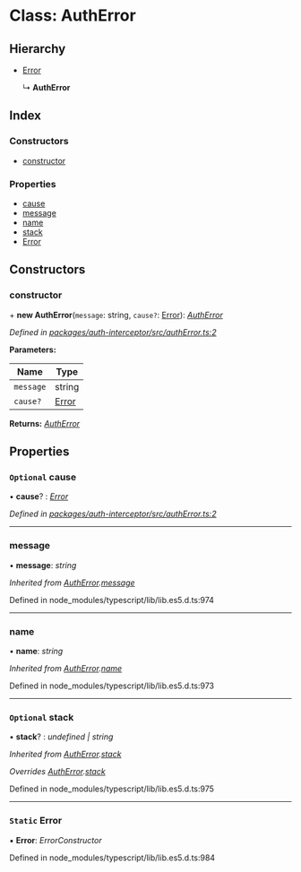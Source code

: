 # Class: AuthError

## Hierarchy

* [Error](autherror.md#static-error)

  ↳ **AuthError**

## Index

### Constructors

* [constructor](autherror.md#constructor)

### Properties

* [cause](autherror.md#optional-cause)
* [message](autherror.md#message)
* [name](autherror.md#name)
* [stack](autherror.md#optional-stack)
* [Error](autherror.md#static-error)

## Constructors

###  constructor

\+ **new AuthError**(`message`: string, `cause?`: [Error](autherror.md#static-error)): *[AuthError](autherror.md)*

*Defined in [packages/auth-interceptor/src/authError.ts:2](https://github.com/headline-1/coolio/blob/420fd1d/packages/auth-interceptor/src/authError.ts#L2)*

**Parameters:**

Name | Type |
------ | ------ |
`message` | string |
`cause?` | [Error](autherror.md#static-error) |

**Returns:** *[AuthError](autherror.md)*

## Properties

### `Optional` cause

• **cause**? : *[Error](autherror.md#static-error)*

*Defined in [packages/auth-interceptor/src/authError.ts:2](https://github.com/headline-1/coolio/blob/420fd1d/packages/auth-interceptor/src/authError.ts#L2)*

___

###  message

• **message**: *string*

*Inherited from [AuthError](autherror.md).[message](autherror.md#message)*

Defined in node_modules/typescript/lib/lib.es5.d.ts:974

___

###  name

• **name**: *string*

*Inherited from [AuthError](autherror.md).[name](autherror.md#name)*

Defined in node_modules/typescript/lib/lib.es5.d.ts:973

___

### `Optional` stack

• **stack**? : *undefined | string*

*Inherited from [AuthError](autherror.md).[stack](autherror.md#optional-stack)*

*Overrides [AuthError](autherror.md).[stack](autherror.md#optional-stack)*

Defined in node_modules/typescript/lib/lib.es5.d.ts:975

___

### `Static` Error

▪ **Error**: *ErrorConstructor*

Defined in node_modules/typescript/lib/lib.es5.d.ts:984
